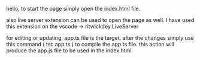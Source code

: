 hello, to start the page simply open the index.html file.

also live server extension can be used to open the page as well. I have used this extension on the vscode -> ritwickdey.LiveServer


for editing or updating, app.ts file is the target. after the changes simply use this command ( tsc app.ts ) to compile the app.ts file.
this action will produce the app.js file to be used in the index.html
